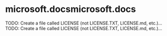 # <a name="microsoftdocs"></a><span data-ttu-id="a6559-101">microsoft.docs</span><span class="sxs-lookup"><span data-stu-id="a6559-101">microsoft.docs</span></span>

<span data-ttu-id="a6559-102">TODO: Create a file called LICENSE (not LICENSE.TXT, LICENSE.md, etc.)…</span><span class="sxs-lookup"><span data-stu-id="a6559-102">TODO: Create a file called LICENSE (not LICENSE.TXT, LICENSE.md, etc.)…</span></span>